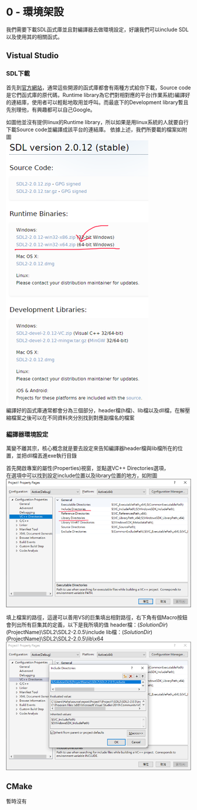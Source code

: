 # 0 - 環境架設
我們需要下載SDL函式庫並且對編譯器去做環境設定，好讓我們可以include SDL以及使用其的相關函式。

## Vistual Studio
### SDL下載
首先到[官方網站](https://www.libsdl.org/download-2.0.php)，通常這些開源的函式庫都會有兩種方式給你下載，Source code是它們函式庫的原代碼，Runtime library為它們對相對應的平台(作業系統)編譯好的連結庫，使用者可以輕鬆地取用並呼叫。而最底下的Development library暫且先別理他，有興趣都可以自己Google。

如圖他並沒有提供linux的Runtime library，所以如果是用linux系統的人就要自行下載Source code並編譯成該平台的連結庫。
依據上述，我們所要載的檔案如附圖  
![GitHub](https://github.com/haha4ni/tututu/blob/main/00.png?raw=true)  
編譯好的函式庫通常都會分為三個部分，header檔(h檔)、lib檔以及dll檔，在解壓縮檔案之後可以在不同資料夾分別找到對應副檔名的檔案

### 編譯器環境設定
萬變不離其宗，核心概念就是要去設定來告知編譯器header檔與lib檔所在的位置，並把dll檔丟進exe執行目錄


首先開啟專案的屬性(Properties)視窗，並點選VC++ Directories選項，  
在選項中可以找到設定include位置以及library位置的地方，如附圖
![GitHub](https://github.com/haha4ni/tututu/blob/main/02.png?raw=true)  

填上檔案的路徑，這邊可以善用VS的巨集填出相對路徑，右下角有個Macro按鈕會列出所有巨集其的定義，以下是我所填的值
header檔：$(SolutionDir)$(ProjectName)\SDL2\SDL2-2.0.5\include
lib檔：$(SolutionDir)$(ProjectName)\SDL2\SDL2-2.0.5\lib\x64
![GitHub](https://github.com/haha4ni/tututu/blob/main/03.png?raw=true)  

## CMake
暫時沒有
